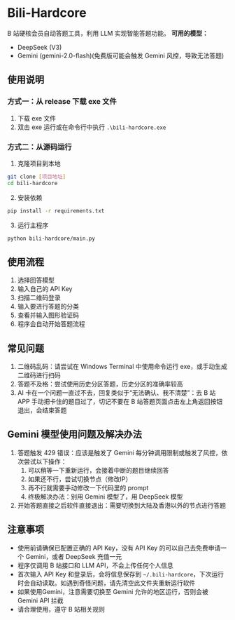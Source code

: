 # Bili-Hardcore

B 站硬核会员自动答题工具，利用 LLM 实现智能答题功能。
**可用的模型：**
- DeepSeek (V3)
- Gemini (gemini-2.0-flash)(免费版可能会触发 Gemini 风控，导致无法答题)

## 使用说明

### 方式一：从 release 下载 exe 文件
1. 下载 exe 文件
2. 双击 exe 运行或在命令行中执行 `.\bili-hardcore.exe`

### 方式二：从源码运行
1. 克隆项目到本地

```bash
git clone [项目地址]
cd bili-hardcore
```

2. 安装依赖

```bash
pip install -r requirements.txt
```
3. 运行主程序

```bash
python bili-hardcore/main.py
```
## 使用流程
1. 选择回答模型
2. 输入自己的 API Key
3. 扫描二维码登录
4. 输入要进行答题的分类
5. 查看并输入图形验证码
6. 程序会自动开始答题流程

## 常见问题
1. 二维码乱码：请尝试在 Windows Terminal 中使用命令运行 exe，或手动生成二维码进行扫码
2. 答题不及格：尝试使用历史分区答题，历史分区的准确率较高
3. AI 卡在一个问题一直过不去，回复类似于“无法确认、我不清楚”：去 B 站 APP 手动把卡住的题目过了，切记不要在 B 站答题页面点击左上角返回按钮退出，会结束答题

## Gemini 模型使用问题及解决办法
1. 答题触发 429 错误：应该是触发了 Gemini 每分钟调用限制或触发了风控，依次尝试以下操作：
    1. 可以稍等一下重新运行，会接着中断的题目继续回答
    2. 如果还不行，尝试切换节点（修改IP）
    3. 再不行就需要手动修改一下代码里的 prompt
    4. 终极解决办法：别用 Gemini 模型了，用 DeepSeek 模型
2. 开始答题直接之后软件直接退出：需要切换到大陆及香港以外的节点进行答题

## 注意事项
- 使用前请确保已配置正确的 API Key，没有 API Key 的可以自己去免费申请一个 Gemini，或者 DeepSeek 充值一元
- 程序仅调用 B 站接口和 LLM API，不会上传任何个人信息
- 首次输入 API Key 和登录后，会将信息保存到 `~/.bili-hardcore`，下次运行时会自动读取。如遇到奇怪问题，请先清空此文件夹重新运行软件
- 如果使用Gemini，注意需要切换至 Gemini 允许的地区运行，否则会被 Gemini API 拦截
- 请合理使用，遵守 B 站相关规则
